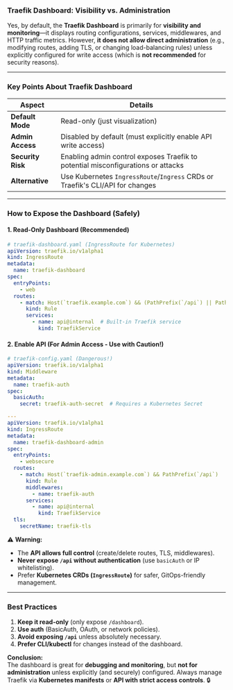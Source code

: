 ### **Traefik Dashboard: Visibility vs. Administration**
Yes, by default, the **Traefik Dashboard** is primarily for **visibility and monitoring**—it displays routing configurations, services, middlewares, and HTTP traffic metrics. However, **it does not allow direct administration** (e.g., modifying routes, adding TLS, or changing load-balancing rules) unless explicitly configured for write access (which is **not recommended** for security reasons).

---

### **Key Points About Traefik Dashboard**
| **Aspect**       | **Details** |
|------------------|------------|
| **Default Mode** | Read-only (just visualization) |
| **Admin Access** | Disabled by default (must explicitly enable API write access) |
| **Security Risk** | Enabling admin control exposes Traefik to potential misconfigurations or attacks |
| **Alternative**  | Use Kubernetes `IngressRoute`/`Ingress` CRDs or Traefik's CLI/API for changes |

---

### **How to Expose the Dashboard (Safely)**
#### **1. Read-Only Dashboard (Recommended)**
```yaml
# traefik-dashboard.yaml (IngressRoute for Kubernetes)
apiVersion: traefik.io/v1alpha1
kind: IngressRoute
metadata:
  name: traefik-dashboard
spec:
  entryPoints:
    - web
  routes:
    - match: Host(`traefik.example.com`) && (PathPrefix(`/api`) || PathPrefix(`/dashboard`))
      kind: Rule
      services:
        - name: api@internal  # Built-in Traefik service
          kind: TraefikService
```

#### **2. Enable API (For Admin Access - Use with Caution!)**
```yaml
# traefik-config.yaml (Dangerous!)
apiVersion: traefik.io/v1alpha1
kind: Middleware
metadata:
  name: traefik-auth
spec:
  basicAuth:
    secret: traefik-auth-secret  # Requires a Kubernetes Secret

---
apiVersion: traefik.io/v1alpha1
kind: IngressRoute
metadata:
  name: traefik-dashboard-admin
spec:
  entryPoints:
    - websecure
  routes:
    - match: Host(`traefik-admin.example.com`) && PathPrefix(`/api`)
      kind: Rule
      middlewares:
        - name: traefik-auth
      services:
        - name: api@internal
          kind: TraefikService
  tls:
    secretName: traefik-tls
```

⚠️ **Warning:**  
- The **API allows full control** (create/delete routes, TLS, middlewares).  
- **Never expose `/api` without authentication** (use `basicAuth` or IP whitelisting).  
- Prefer **Kubernetes CRDs (`IngressRoute`)** for safer, GitOps-friendly management.  

---

### **Best Practices**
1. **Keep it read-only** (only expose `/dashboard`).  
2. **Use auth** (BasicAuth, OAuth, or network policies).  
3. **Avoid exposing `/api`** unless absolutely necessary.  
4. **Prefer CLI/kubectl** for changes instead of the dashboard.  

**Conclusion:**  
The dashboard is great for **debugging and monitoring**, but **not for administration** unless explicitly (and securely) configured. Always manage Traefik via **Kubernetes manifests** or **API with strict access controls**. 🔒